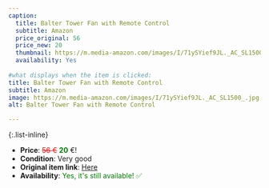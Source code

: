 ```yaml
---
caption:
  title: Balter Tower Fan with Remote Control
  subtitle: Amazon
  price_original: 56
  price_new: 20
  thumbnail: https://m.media-amazon.com/images/I/71ySYief9JL._AC_SL1500_.jpg
  availability: Yes
  
#what displays when the item is clicked:
title: Balter Tower Fan with Remote Control
subtitle: Amazon
image: https://m.media-amazon.com/images/I/71ySYief9JL._AC_SL1500_.jpg
alt: Balter Tower Fan with Remote Control

---
```

{:.list-inline} 
- **Price**: <span style="color:red"><del>56 €</del></span> <span style="color:green">**20**</span> €!
- **Condition**: Very good
- **Original item link**: [Here](https://www.amazon.de/dp/B07VBFMTR3)
- **Availability**: <span style='color:green'>Yes, it's still available! ✅</span>
